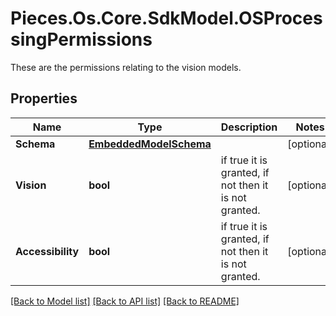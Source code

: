 # Pieces.Os.Core.SdkModel.OSProcessingPermissions
These are the permissions relating to the vision models.

## Properties

Name | Type | Description | Notes
------------ | ------------- | ------------- | -------------
**Schema** | [**EmbeddedModelSchema**](EmbeddedModelSchema.md) |  | [optional] 
**Vision** | **bool** | if true it is granted, if not then it is not granted. | [optional] 
**Accessibility** | **bool** | if true it is granted, if not then it is not granted. | [optional] 

[[Back to Model list]](../README.md#documentation-for-models) [[Back to API list]](../README.md#documentation-for-api-endpoints) [[Back to README]](../README.md)

